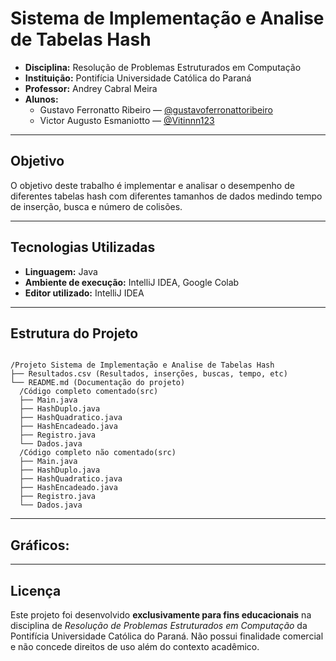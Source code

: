 # Sistema de Implementação e Analise de Tabelas Hash
- **Disciplina:** Resolução de Problemas Estruturados em Computação
- **Instituição:** Pontifícia Universidade Católica do Paraná    
- **Professor:** Andrey Cabral Meira
- **Alunos:**
  - Gustavo Ferronatto Ribeiro — [@gustavoferronattoribeiro](https://github.com/gustavoferronattoribeiro)   
  - Victor Augusto Esmaniotto — [@Vitinnn123](https://github.com/Vitinnn123)  
---

## Objetivo
O objetivo deste trabalho é implementar e analisar o desempenho de diferentes tabelas hash com diferentes tamanhos de dados medindo tempo de inserção, busca e número de colisões.

---

## Tecnologias Utilizadas
- **Linguagem:** Java
- **Ambiente de execução:** IntelliJ IDEA, Google Colab
- **Editor utilizado:** IntelliJ IDEA

---

## Estrutura do Projeto

```

/Projeto Sistema de Implementação e Analise de Tabelas Hash
├── Resultados.csv (Resultados, inserções, buscas, tempo, etc)
└── README.md (Documentação do projeto)
  /Código completo comentado(src)
  ├── Main.java
  ├── HashDuplo.java
  ├── HashQuadratico.java
  ├── HashEncadeado.java
  ├── Registro.java
  └── Dados.java
  /Código completo não comentado(src)
  ├── Main.java
  ├── HashDuplo.java
  ├── HashQuadratico.java
  ├── HashEncadeado.java
  ├── Registro.java
  └── Dados.java
```

---

## Gráficos:



---

## Licença

Este projeto foi desenvolvido **exclusivamente para fins educacionais** na disciplina de *Resolução de Problemas Estruturados em Computação* da Pontifícia Universidade Católica do Paraná.
Não possui finalidade comercial e não concede direitos de uso além do contexto acadêmico.

